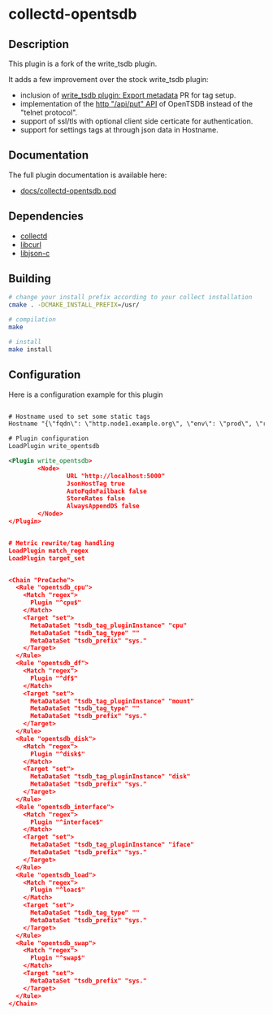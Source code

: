 # collectd-opentsdb

## Description

This plugin is a fork of the write_tsdb plugin.

It adds a few improvement over the stock write_tsdb plugin:

* inclusion of [write_tsdb plugin: Export metadata](https://github.com/collectd/collectd/pull/1655/files) PR for tag setup.
* implementation of the [http "/api/put" API](http://opentsdb.net/docs/build/html/api_http/put.html) of OpenTSDB instead of the "telnet protocol".
* support of ssl/tls with optional client side certicate for authentication.
* support for settings tags at through json data in Hostname.

## Documentation

The full plugin documentation is available here:

* [docs/collectd-opentsdb.pod](https://github.com/kakwa/collectd-tsdb2/blob/master/docs/collectd-opentsdb.pod)

## Dependencies

* [collectd](https://collectd.org/)
* [libcurl](https://curl.haxx.se/)
* [libjson-c](https://github.com/json-c/json-c)

## Building

```bash
# change your install prefix according to your collect installation
cmake . -DCMAKE_INSTALL_PREFIX=/usr/

# compilation
make

# install
make install
```

## Configuration

Here is a configuration example for this plugin

```xml

# Hostname used to set some static tags
Hostname "{\"fqdn\": \"http.node1.example.org\", \"env\": \"prod\", \"role\": \"http\"}"

# Plugin configuration
LoadPlugin write_opentsdb

<Plugin write_opentsdb> 
        <Node> 
                URL "http://localhost:5000" 
                JsonHostTag true 
                AutoFqdnFailback false 
                StoreRates false 
                AlwaysAppendDS false 
        </Node> 
</Plugin>


# Metric rewrite/tag handling
LoadPlugin match_regex
LoadPlugin target_set


<Chain "PreCache">
  <Rule "opentsdb_cpu">
    <Match "regex">
      Plugin "^cpu$"
    </Match>
    <Target "set">
      MetaDataSet "tsdb_tag_pluginInstance" "cpu"
      MetaDataSet "tsdb_tag_type" ""
      MetaDataSet "tsdb_prefix" "sys."
    </Target>
  </Rule>
  <Rule "opentsdb_df">
    <Match "regex">
      Plugin "^df$"
    </Match>
    <Target "set">
      MetaDataSet "tsdb_tag_pluginInstance" "mount"
      MetaDataSet "tsdb_tag_type" ""
      MetaDataSet "tsdb_prefix" "sys."
    </Target>
  </Rule>
  <Rule "opentsdb_disk">
    <Match "regex">
      Plugin "^disk$"
    </Match>
    <Target "set">
      MetaDataSet "tsdb_tag_pluginInstance" "disk"
      MetaDataSet "tsdb_prefix" "sys."
    </Target>
  </Rule>
  <Rule "opentsdb_interface">
    <Match "regex">
      Plugin "^interface$"
    </Match>
    <Target "set">
      MetaDataSet "tsdb_tag_pluginInstance" "iface"
      MetaDataSet "tsdb_prefix" "sys."
    </Target>
  </Rule>
  <Rule "opentsdb_load">
    <Match "regex">
      Plugin "^loac$"
    </Match>
    <Target "set">
      MetaDataSet "tsdb_tag_type" ""
      MetaDataSet "tsdb_prefix" "sys."
    </Target>
  </Rule>
  <Rule "opentsdb_swap">
    <Match "regex">
      Plugin "^swap$"
    </Match>
    <Target "set">
      MetaDataSet "tsdb_prefix" "sys."
    </Target>
  </Rule>
</Chain>
```
